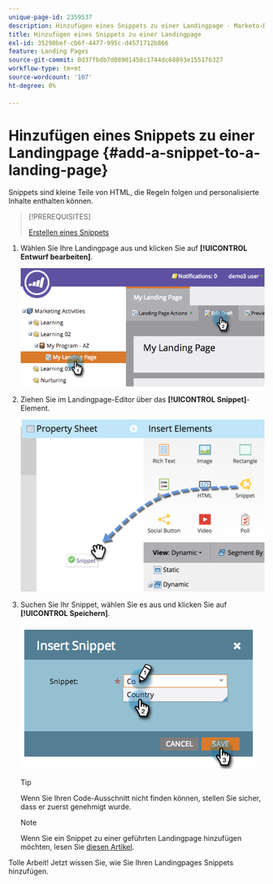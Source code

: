 ```yaml
---
unique-page-id: 2359537
description: Hinzufügen eines Snippets zu einer Landingpage - Marketo-Dokumente - Produktdokumentation
title: Hinzufügen eines Snippets zu einer Landingpage
exl-id: 35290bef-cb6f-4477-995c-d4571712b866
feature: Landing Pages
source-git-commit: 0d37fbdb7d08901458c1744dc68893e155176327
workflow-type: tm+mt
source-wordcount: '107'
ht-degree: 0%

---
```


# Hinzufügen eines Snippets zu einer Landingpage {#add-a-snippet-to-a-landing-page}

Snippets sind kleine Teile von HTML, die Regeln folgen und personalisierte Inhalte enthalten können.

>[!PREREQUISITES]
>
>[Erstellen eines Snippets](/help/marketo/product-docs/personalization/segmentation-and-snippets/snippets/create-a-snippet.md)

1. Wählen Sie Ihre Landingpage aus und klicken Sie auf **[!UICONTROL Entwurf bearbeiten]**.

   ![](assets/image2014-9-16-15-3a4-3a28.png)

1. Ziehen Sie im Landingpage-Editor über das **[!UICONTROL Snippet]**-Element.

   ![](assets/image2015-5-21-12-3a46-3a34.png)

1. Suchen Sie Ihr Snippet, wählen Sie es aus und klicken Sie auf **[!UICONTROL Speichern]**.

   ![](assets/image2014-9-16-15-3a4-3a14.png)

   >[!TIP]
   >
   >Wenn Sie Ihren Code-Ausschnitt nicht finden können, stellen Sie sicher, dass er zuerst genehmigt wurde.

   >[!NOTE]
   >
   >Wenn Sie ein Snippet zu einer geführten Landingpage hinzufügen möchten, lesen Sie [diesen Artikel](/help/marketo/product-docs/demand-generation/landing-pages/landing-page-templates/create-a-guided-landing-page-template.md).

Tolle Arbeit! Jetzt wissen Sie, wie Sie Ihren Landingpages Snippets hinzufügen.
